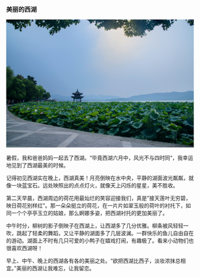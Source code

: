 ### 美丽的西湖



![](https://raw.githubusercontent.com/0xlinxiuzhu/collection/main/image/202401282048288.jpg)

暑假，我和爸爸妈妈一起去了西湖。“毕竟西湖六月中，风光不与四时同“，我幸运地见到了西湖最美的时候。

记得初见西湖实在晚上，西湖真美！月亮倒映在水中央，平静的湖面波光粼粼，就像一块蓝宝石。远处映照出的点点灯火，就像天上闪烁的星星，美不胜收。

第二天早晨，西湖周边的荷花用最灿烂的笑容迎接我们，真是”接天莲叶无穷碧，映日荷花别样红”。那一朵朵挺立的荷花，在一片片如翠玉般的荷叶的衬托下，如同一个个亭亭玉立的姑娘，那么婀娜多姿，把西湖衬托的更加美丽了。

中午时分，柳树的影子倒映子在西湖上，让西湖多了几分优雅。柳条被风轻轻一吹，跳起了轻柔的舞蹈，又让平静的湖面多了几层波澜。一群快乐的鱼儿自由自在的游动。湖面上不时有几只可爱的小鸭子在嬉戏打闹，有趣极了。看来小动物们也很喜欢西湖呀！

早上、中午、晚上的西湖各有各的美丽之处。“欲把西湖比西子，淡妆浓抹总相宜。”美丽的西湖让我难忘，让我留恋。

